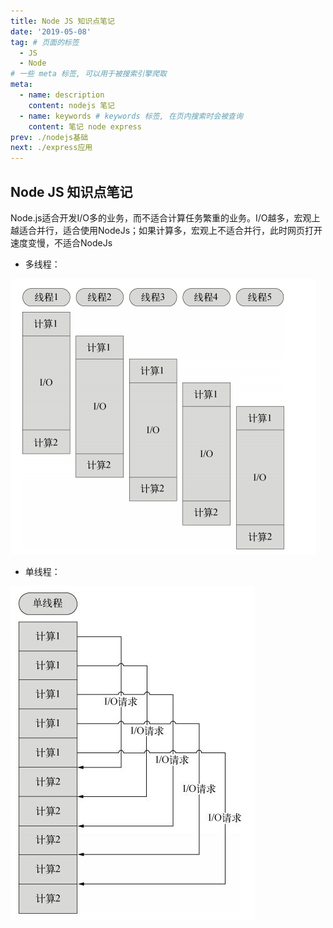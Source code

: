 ```yaml
---
title: Node JS 知识点笔记
date: '2019-05-08'
tag: # 页面的标签 
  - JS
  - Node
# 一些 meta 标签, 可以用于被搜索引擎爬取
meta:
  - name: description
    content: nodejs 笔记
  - name: keywords # keywords 标签, 在页内搜索时会被查询
    content: 笔记 node express
prev: ./nodejs基础
next: ./express应用
---
```


## Node JS 知识点笔记
Node.js适合开发I/O多的业务，而不适合计算任务繁重的业务。I/O越多，宏观上越适合并行，适合使用NodeJs；如果计算多，宏观上不适合并行，此时网页打开速度变慢，不适合NodeJs

- 多线程：

![多线程](./images/11.png) 

- 单线程：

![单线程](./images/22.jpg)

